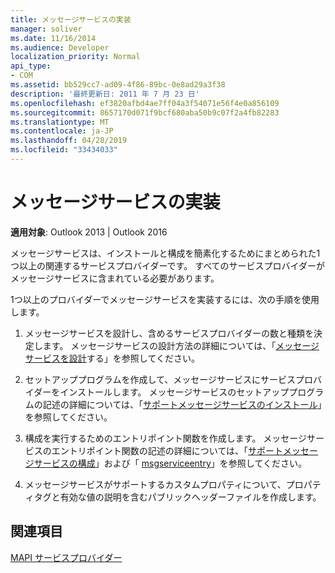 ```yaml
---
title: メッセージサービスの実装
manager: soliver
ms.date: 11/16/2014
ms.audience: Developer
localization_priority: Normal
api_type:
- COM
ms.assetid: bb529cc7-ad09-4f86-89bc-0e8ad29a3f38
description: '最終更新日: 2011 年 7 月 23 日'
ms.openlocfilehash: ef3820afbd4ae7ff04a3f54071e56f4e0a856109
ms.sourcegitcommit: 8657170d071f9bcf680aba50b9c07f2a4fb82283
ms.translationtype: MT
ms.contentlocale: ja-JP
ms.lasthandoff: 04/28/2019
ms.locfileid: "33434033"
---
```

# <a name="message-service-implementation"></a>メッセージサービスの実装

  
  
**適用対象**: Outlook 2013 | Outlook 2016 
  
メッセージサービスは、インストールと構成を簡素化するためにまとめられた1つ以上の関連するサービスプロバイダーです。 すべてのサービスプロバイダーがメッセージサービスに含まれている必要があります。
  
1つ以上のプロバイダーでメッセージサービスを実装するには、次の手順を使用します。
  
1. メッセージサービスを設計し、含めるサービスプロバイダーの数と種類を決定します。 メッセージサービスの設計方法の詳細については、「[メッセージサービスを設計](designing-a-message-service.md)する」を参照してください。
    
2. セットアッププログラムを作成して、メッセージサービスにサービスプロバイダーをインストールします。 メッセージサービスのセットアッププログラムの記述の詳細については、「[サポートメッセージサービスのインストール](supporting-message-service-installation.md)」を参照してください。 
    
3. 構成を実行するためのエントリポイント関数を作成します。 メッセージサービスのエントリポイント関数の記述の詳細については、「[サポートメッセージサービスの構成](supporting-message-service-configuration.md)」および「 [msgserviceentry](msgserviceentry.md)」を参照してください。 
    
4. メッセージサービスがサポートするカスタムプロパティについて、プロパティタグと有効な値の説明を含むパブリックヘッダーファイルを作成します。 
    
## <a name="see-also"></a>関連項目



[MAPI サービスプロバイダー](mapi-service-providers.md)

